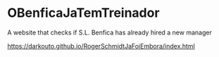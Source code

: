 # OBenficaJaTemTreinador
A website that checks if S.L. Benfica has already hired a new manager

https://darkouto.github.io/RogerSchmidtJaFoiEmbora/index.html
